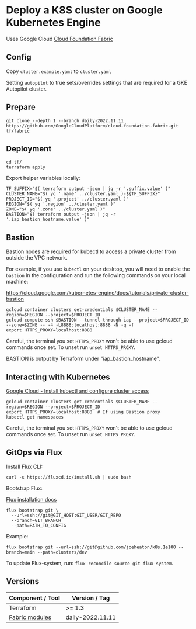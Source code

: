 # Deploy a K8S cluster on Google Kubernetes Engine

Uses Google Cloud [Cloud Foundation Fabric](https://github.com/GoogleCloudPlatform/cloud-foundation-fabric/)

## Config

Copy `cluster.example.yaml` to `cluster.yaml`

Setting `autopilot` to true sets/overrides settings that are required for a GKE Autopilot cluster.

## Prepare

```shell
git clone --depth 1 --branch daily-2022.11.11 https://github.com/GoogleCloudPlatform/cloud-foundation-fabric.git tf/fabric
```

## Deployment

```shell
cd tf/
terraform apply
```

Export helper variables locally:

```shell
TF_SUFFIX="$( terraform output -json | jq -r '.suffix.value' )"
CLUSTER_NAME="$( yq '.name' ../cluster.yaml )-${TF_SUFFIX}"
PROJECT_ID="$( yq '.project' ../cluster.yaml )"
REGION="$( yq '.region' ../cluster.yaml )"
ZONE="$( yq '.zone' ../cluster.yaml )"
BASTION="$( terraform output -json | jq -r '.iap_bastion_hostname.value' )"
```

## Bastion

Bastion nodes are required for kubectl to access a private cluster from outside the VPC network.

For example, if you use `kubectl` on your desktop, you will need to enable the `bastion` in the configuration and run the following commands on your local machine:

https://cloud.google.com/kubernetes-engine/docs/tutorials/private-cluster-bastion

```shell
gcloud container clusters get-credentials $CLUSTER_NAME --region=$REGION --project=$PROJECT_ID
gcloud compute ssh $BASTION --tunnel-through-iap --project=$PROJECT_ID --zone=$ZONE -- -4 -L8888:localhost:8888 -N -q -f
export HTTPS_PROXY=localhost:8888
```

Careful, the terminal you set `HTTPS_PROXY` won't be able to use gcloud commands once set. To unset run `unset HTTPS_PROXY`.

BASTION is output by Terraform under "iap_bastion_hostname".

## Interacting with Kubernetes

[Google Cloud - Install kubectl and configure cluster access](https://cloud.google.com/kubernetes-engine/docs/how-to/cluster-access-for-kubectl)

```shell
gcloud container clusters get-credentials $CLUSTER_NAME --region=$REGION --project=$PROJECT_ID
export HTTPS_PROXY=localhost:8888  # If using Bastion proxy
kubectl get namespaces
```

Careful, the terminal you set `HTTPS_PROXY` won't be able to use gcloud commands once set. To unset run `unset HTTPS_PROXY`.

## GitOps via Flux

Install Flux CLI:

```shell
curl -s https://fluxcd.io/install.sh | sudo bash
```

Bootstrap Flux:

[Flux installation docs](https://fluxcd.io/flux/installation/)

```shell
flux bootstrap git \
  --url=ssh://git@GIT_HOST:GIT_USER/GIT_REPO
  --branch=GIT_BRANCH
  --path=PATH_TO_CONFIG
```

Example:

```shell
flux bootstrap git --url=ssh://git@github.com/joeheaton/k8s.1e100 --branch=main --path=clusters/dev
```

To update Flux-system, run: `flux reconcile source git flux-system`.

## Versions

| Component / Tool | Version / Tag |
| ---       | ---     |
| Terraform | >= 1.3 |
| [Fabric modules](https://github.com/GoogleCloudPlatform/cloud-foundation-fabric/) | daily-2022.11.11 |
